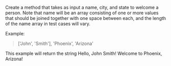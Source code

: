 Create a method that takes as input a name, city, and state to welcome a person. Note that name will be an array consisting of one or more values that should be joined together with one space between each, and the length of the name array in test cases will vary.

Example:

> ['John', 'Smith'], 'Phoenix', 'Arizona'

This example will return the string Hello, John Smith! Welcome to Phoenix, Arizona!
